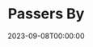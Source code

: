 ---
title: Passers By
date: 2023-09-08T00:00:00
opening_date: 1930-11-13
closing_date:
layout: productions
program:
Theatre: Theatre Jacksonville
cast:
- Mrs. Parker: Daisy Bowden Stephens
- Peter Waverton: Dick Grether
- Margaret Summers: Dorothy Black
- Beatrice Dainton: Fannie May Scollard
- Little Peter Summers: Frankie Kells, Jr.
- Lady Amelia Hurley: Maurguerite P. Culp
- William Pine: Phillip Devlin
- Samuel Burns: Ralph M. Anderson
- Nighty: Joseph Marron
crew:
- Director: Frank F. Kells
- Props:
  - Mary Willcox Rowland
  - Maurguerite Chiasson
understudies:
orchestra:
---